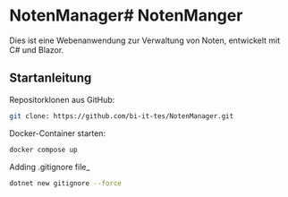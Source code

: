 # NotenManager# NotenManger

Dies ist eine Webenanwendung zur Verwaltung von Noten, entwickelt mit C# und Blazor. 


## Startanleitung
Repositorklonen aus GitHub:
```sh 
git clone: https://github.com/bi-it-tes/NotenManager.git
```

Docker-Container starten:
```sh
docker compose up
```

Adding .gitignore file_
````sh
dotnet new gitignore --force
````